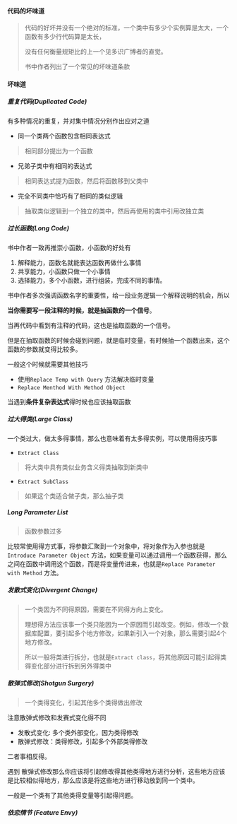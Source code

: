 #### 代码的坏味道

> 代码的好坏并没有一个绝对的标准，一个类中有多少个实例算是太大，一个函数有多少行代码算是太长，
>
> 没有任何衡量规矩比的上一个见多识广博者的直觉。
>
> 书中作者列出了一个常见的坏味道条款

#### 坏味道

##### 重复代码(Duplicated Code)

有多种情况的重复，并对集中情况分别作出应对之道

* 同一个类两个函数包含相同表达式

> 相同部分提出为一个函数

* 兄弟子类中有相同的表达式

> 相同表达式提为函数，然后将函数移到父类中

* 完全不同类中恰巧有了相同的类似逻辑

> 抽取类似逻辑到一个独立的类中，然后再使用的类中引用改独立类

##### 过长函数(Long Code)

书中作者一致再推崇小函数，小函数的好处有

1. 解释能力，函数名就能表达函数再做什么事情
2. 共享能力，小函数只做一个小事情
3. 选择能力，多个小函数，进行组装，完成不同的事情。

书中作者多次强调函数名字的重要性，给一段业务逻辑一个解释说明的机会，所以

**当你需要写一段注释的时候，就是抽函数的一个信号**。

当再代码中看到有注释的代码，这也是抽取函数的一个信号。

但是在抽取函数的时候会碰到问题，就是临时变量，有时候抽一个函数出来，这个函数的参数就变得比较多。

一般这个时候就需要其他技巧

* 使用`Replace Temp with Query` 方法解决临时变量
* `Replace Menthod With Method Object`

当遇到**条件复杂表达式**得时候也应该抽取函数

##### 过大得类(Large Class)

一个类过大，做太多得事情，那么也意味着有太多得实例，可以使用得技巧事

* `Extract Class`

> 将大类中具有类似业务含义得类抽取到新类中

* `Extract SubClass`

> 如果这个类适合做子类，那么抽子类



##### Long Parameter List

> 函数参数过多

比较常使用得方式事，将参数汇聚到一个对象中，将对象作为入参也就是`Introduce Parameter Object` 方法，如果变量可以通过调用一个函数获得，那么之间在函数中调用这个函数，而是将变量传进来，也就是`Replace Parameter with Method` 方法。



##### 发散式变化(Divergent Change)

> 一个类因为不同得原因，需要在不同得方向上变化。
>
> 理想得方法应该事一个类只能因为一个原因而引起改变。例如，修改一个数据库配置，要引起多个地方修改，如果新引入一个对象，那么需要引起4个地方修改。
>
> 所以一般将类进行拆分，也就是`Extract class`，将其他原因可能引起得类得变化部分进行拆到另外得类中



##### 散弹式修改(Shotgun Surgery)

> 一个类得变化，引起其他多个类得做出修改

注意散弹式修改和发赛式变化得不同

* 发散式变化: 多个类外部变化，因为类得修改
* 散弹式修改：类得修改，引起多个外部类得修改

二者事相反得。

遇到 散弹式修改那么你应该将引起修改得其他类得地方进行分析，这些地方应该是比较相似得地方，那么应该是将这些地方进行移动放到同一个类中。

一般是一个类有了其他类得变量等引起得问题。



##### 依恋情节 (Feature Envy)





